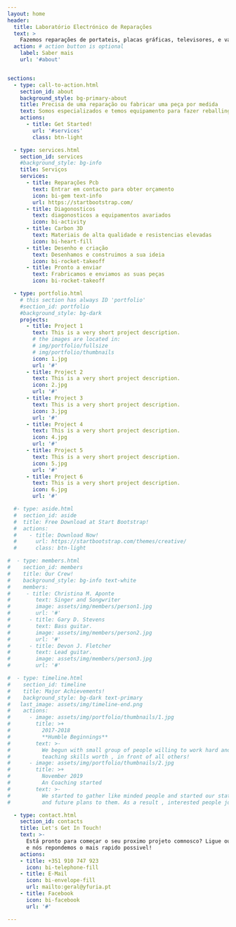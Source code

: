 ```yaml
---
layout: home
header:
  title: Laboratório Electrónico de Reparações
  text: >
    Fazemos reparações de portateis, placas gráficas, televisores, e vários equipamentos electrónicos. Fabricamos e desenhamos todo tipo de peças plasticos e carbono.
  action: # action button is optional
    label: Saber mais
    url: '#about'


sections:
  - type: call-to-action.html
    section_id: about
    background_style: bg-primary-about
    title: Precisa de uma reparação ou fabricar uma peça por medida
    text: Somos especializados e temos equipamento para fazer reballing, limpeza de fluidos via utra som, recuperação de dados e diagonostico de problemas. Fazemos e desenhamos peças em varios tipos de materiais como plastico, plastico biodegradavel, carbono e outros com altas resistencias a temperatura.
    actions:
      - title: Get Started!
        url: '#services'
        class: btn-light

  - type: services.html
    section_id: services
    #background_style: bg-info
    title: Serviços
    services:
      - title: Reparações Pcb
        text: Entrar em contacto para obter orçamento
        icon: bi-gem text-info
        url: https://startbootstrap.com/
      - title: Diagonosticos
        text: diagonosticos a equipamentos avariados
        icon: bi-activity
      - title: Carbon 3D
        text: Materiais de alta qualidade e resistencias elevadas
        icon: bi-heart-fill
      - title: Desenho e criação 
        text: Desenhamos e construimos a sua ideia
        icon: bi-rocket-takeoff
      - title: Pronto a enviar
        text: Frabricamos e enviamos as suas peças
        icon: bi-rocket-takeoff

  - type: portfolio.html
    # this section has always ID 'portfolio'
    #section_id: portfolio
    #background_style: bg-dark
    projects:
      - title: Project 1
        text: This is a very short project description.
        # the images are located in:
        # img/portfolio/fullsize
        # img/portfolio/thumbnails
        icon: 1.jpg
        url: '#'
      - title: Project 2
        text: This is a very short project description.
        icon: 2.jpg
        url: '#'
      - title: Project 3
        text: This is a very short project description.
        icon: 3.jpg
        url: '#'
      - title: Project 4
        text: This is a very short project description.
        icon: 4.jpg
        url: '#'
      - title: Project 5
        text: This is a very short project description.
        icon: 5.jpg
        url: '#'
      - title: Project 6
        text: This is a very short project description.
        icon: 6.jpg
        url: '#'

  #- type: aside.html
  #  section_id: aside
  #  title: Free Download at Start Bootstrap!
  #  actions:
  #    - title: Download Now!
  #      url: https://startbootstrap.com/themes/creative/
  #      class: btn-light

#  - type: members.html
#    section_id: members
#    title: Our Crew!
#    background_style: bg-info text-white
#    members:
#     - title: Christina M. Aponte
#        text: Singer and Songwriter
#        image: assets/img/members/person1.jpg
#        url: '#'
#      - title: Gary D. Stevens
#        text: Bass guitar.
#        image: assets/img/members/person2.jpg
#        url: '#'
#      - title: Devon J. Fletcher
#        text: Lead guitar.
#        image: assets/img/members/person3.jpg
#        url: '#'

#  - type: timeline.html
#    section_id: timeline
#    title: Major Achievements!
#    background_style: bg-dark text-primary
#   last_image: assets/img/timeline-end.png
#    actions:
#      - image: assets/img/portfolio/thumbnails/1.jpg
#        title: >+
#          2017-2018
#          **Humble Beginnings**
#        text: >-
#          We begun with small group of people willing to work hard and make our
#          teaching skills worth , in front of all others!
#      - image: assets/img/portfolio/thumbnails/2.jpg
#        title: >+
#          November 2019
#          An Coaching started
#        text: >-
#          We started to gather like minded people and started our stategies
#          and future plans to them. As a result , interested people joined us!

  - type: contact.html
    section_id: contacts
    title: Let's Get In Touch!
    text: >-
      Está pronto para começar o seu proximo projeto comnosco? Ligue ou mande-nos um e-mail
      e nós repondemos o mais rapido possivel!
    actions:
    - title: +351 910 747 923
      icon: bi-telephone-fill
    - title: E-Mail
      icon: bi-envelope-fill
      url: mailto:geral@yfuria.pt
    - title: Facebook
      icon: bi-facebook
      url: '#'

---
```


